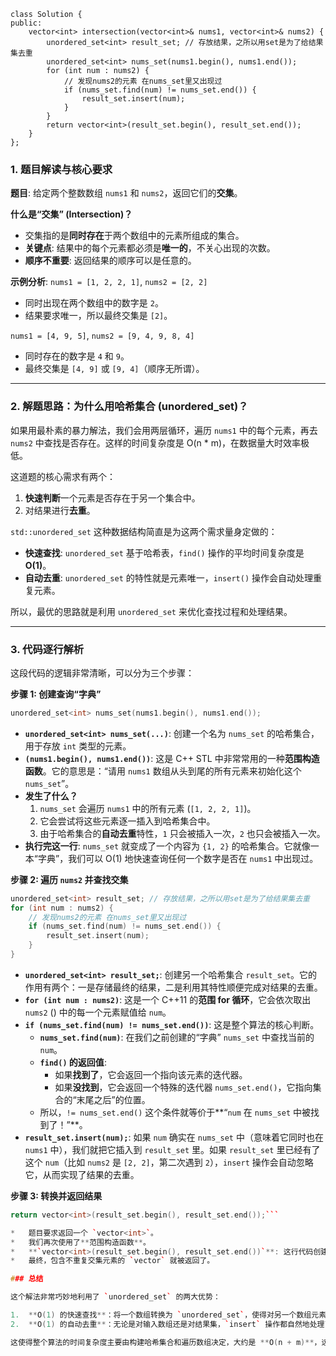 ```
class Solution {
public:
    vector<int> intersection(vector<int>& nums1, vector<int>& nums2) {
        unordered_set<int> result_set; // 存放结果，之所以用set是为了给结果集去重
        unordered_set<int> nums_set(nums1.begin(), nums1.end());
        for (int num : nums2) {
            // 发现nums2的元素 在nums_set里又出现过
            if (nums_set.find(num) != nums_set.end()) {
                result_set.insert(num);
            }
        }
        return vector<int>(result_set.begin(), result_set.end());
    }
};
```


### 1. 题目解读与核心要求

**题目**: 给定两个整数数组 `nums1` 和 `nums2`，返回它们的**交集**。

**什么是“交集” (Intersection)？**

*   交集指的是**同时存在**于两个数组中的元素所组成的集合。
*   **关键点**: 结果中的每个元素都必须是**唯一的**，不关心出现的次数。
*   **顺序不重要**: 返回结果的顺序可以是任意的。

**示例分析**:
`nums1 = [1, 2, 2, 1]`, `nums2 = [2, 2]`
*   同时出现在两个数组中的数字是 `2`。
*   结果要求唯一，所以最终交集是 `[2]`。

`nums1 = [4, 9, 5]`, `nums2 = [9, 4, 9, 8, 4]`
*   同时存在的数字是 `4` 和 `9`。
*   最终交集是 `[4, 9]` 或 `[9, 4]`（顺序无所谓）。

---

### 2. 解题思路：为什么用哈希集合 (unordered_set)？

如果用最朴素的暴力解法，我们会用两层循环，遍历 `nums1` 中的每个元素，再去 `nums2` 中查找是否存在。这样的时间复杂度是 O(n * m)，在数据量大时效率极低。

这道题的核心需求有两个：
1.  **快速判断**一个元素是否存在于另一个集合中。
2.  对结果进行**去重**。

`std::unordered_set` 这种数据结构简直是为这两个需求量身定做的：
*   **快速查找**: `unordered_set` 基于哈希表，`find()` 操作的平均时间复杂度是 **O(1)**。
*   **自动去重**: `unordered_set` 的特性就是元素唯一，`insert()` 操作会自动处理重复元素。

所以，最优的思路就是利用 `unordered_set` 来优化查找过程和处理结果。

---

### 3. 代码逐行解析

这段代码的逻辑非常清晰，可以分为三个步骤：

**步骤 1: 创建查询“字典”**

```cpp
unordered_set<int> nums_set(nums1.begin(), nums1.end());
```

*   **`unordered_set<int> nums_set(...)`**: 创建一个名为 `nums_set` 的哈希集合，用于存放 `int` 类型的元素。
*   **`(nums1.begin(), nums1.end())`**: 这是 C++ STL 中非常常用的一种**范围构造函数**。它的意思是：“请用 `nums1` 数组从头到尾的所有元素来初始化这个 `nums_set`”。
*   **发生了什么？**
    1.  `nums_set` 会遍历 `nums1` 中的所有元素 (`[1, 2, 2, 1]`)。
    2.  它会尝试将这些元素逐一插入到哈希集合中。
    3.  由于哈希集合的**自动去重**特性，`1` 只会被插入一次，`2` 也只会被插入一次。
*   **执行完这一行**: `nums_set` 就变成了一个内容为 `{1, 2}` 的哈希集合。它就像一本“字典”，我们可以 O(1) 地快速查询任何一个数字是否在 `nums1` 中出现过。

**步骤 2: 遍历 `nums2` 并查找交集**

```cpp
unordered_set<int> result_set; // 存放结果，之所以用set是为了给结果集去重
for (int num : nums2) {
    // 发现nums2的元素 在nums_set里又出现过
    if (nums_set.find(num) != nums_set.end()) {
        result_set.insert(num);
    }
}
```

*   **`unordered_set<int> result_set;`**: 创建另一个哈希集合 `result_set`。它的作用有两个：一是存储最终的结果，二是利用其特性顺便完成对结果的去重。
*   **`for (int num : nums2)`**: 这是一个 C++11 的**范围 for 循环**，它会依次取出 `nums2` () 中的每一个元素赋值给 `num`。
*   **`if (nums_set.find(num) != nums_set.end())`**: 这是整个算法的核心判断。
    *   **`nums_set.find(num)`**: 在我们之前创建的“字典” `nums_set` 中查找当前的 `num`。
    *   **`find()` 的返回值**:
        *   如果**找到了**，它会返回一个指向该元素的迭代器。
        *   如果**没找到**，它会返回一个特殊的迭代器 `nums_set.end()`，它指向集合的“末尾之后”的位置。
    *   所以，`!= nums_set.end()` 这个条件就等价于**“`num` 在 `nums_set` 中被找到了！”**。
*   **`result_set.insert(num);`**: 如果 `num` 确实在 `nums_set` 中（意味着它同时也在 `nums1` 中），我们就把它插入到 `result_set` 里。如果 `result_set` 里已经有了这个 `num`（比如 `nums2` 是 `[2, 2]`，第二次遇到 `2`），`insert` 操作会自动忽略它，从而实现了结果的去重。

**步骤 3: 转换并返回结果**

```cpp
return vector<int>(result_set.begin(), result_set.end());```

*   题目要求返回一个 `vector<int>`。
*   我们再次使用了**范围构造函数**。
*   **`vector<int>(result_set.begin(), result_set.end())`**: 这行代码创建了一个新的 `vector`，并用 `result_set` 从头到尾的所有元素来初始化它。
*   最终，包含不重复交集元素的 `vector` 就被返回了。

### 总结

这个解法非常巧妙地利用了 `unordered_set` 的两大优势：

1.  **O(1) 的快速查找**：将一个数组转换为 `unordered_set`，使得对另一个数组元素的查询效率极大提升。
2.  **O(1) 的自动去重**：无论是对输入数组还是对结果集，`insert` 操作都自然地处理了唯一性的要求。

这使得整个算法的时间复杂度主要由构建哈希集合和遍历数组决定，大约是 **O(n + m)**，远优于 O(n * m) 的暴力解法。